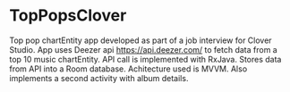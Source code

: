# TopPopsClover
Top pop chartEntity app developed as part of a job interview for Clover Studio.
App uses Deezer api https://api.deezer.com/ to fetch data from a top 10 music chartEntity.
API call is implemented with RxJava. Stores data from API into a Room database. Achitecture used is MVVM.
Also implements a second activity with album details.
